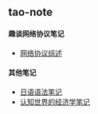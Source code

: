## tao-note
 
#### 趣谈网络协议笔记
- [网络协议综述](https://github.com/taowuu/tao-note/blob/main/%E8%B6%A3%E8%B0%88%E7%BD%91%E7%BB%9C%E5%8D%8F%E8%AE%AE%E7%AC%94%E8%AE%B0/%E7%BD%91%E7%BB%9C%E5%8D%8F%E8%AE%AE%E7%BB%BC%E8%BF%B0.md)

#### 其他笔记
- [日语语法笔记](https://github.com/taowuu/tao-note/blob/main/%E5%85%B6%E4%BB%96%E7%AC%94%E8%AE%B0/%E6%97%A5%E8%AF%AD%E8%AF%AD%E6%B3%95%E7%AC%94%E8%AE%B0.md)
- [认知世界的经济学笔记](https://github.com/taowuu/tao-note/blob/main/%E5%85%B6%E4%BB%96%E7%AC%94%E8%AE%B0/%E8%AE%A4%E7%9F%A5%E4%B8%96%E7%95%8C%E7%9A%84%E7%BB%8F%E6%B5%8E%E5%AD%A6%E7%AC%94%E8%AE%B0.md)
